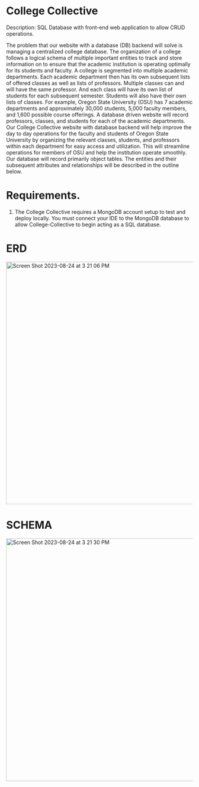 # College Collective
Description: SQL Database with front-end web application to allow CRUD operations. 


The problem that our website with a database (DB) backend will solve is managing a centralized college database. The organization of a college follows a logical schema of multiple important entities to track and store information on to ensure that the academic institution is operating optimally for its students and faculty. A college is segmented into multiple academic departments. Each academic department then has its own subsequent lists of offered classes as well as lists of professors. Multiple classes can and will have the same professor. And each class will have its own list of students for each subsequent semester. Students will also have their own lists of classes. For example, Oregon State University (OSU) has 7 academic departments and approximately 30,000 students, 5,000 faculty members, and 1,600 possible course offerings. A database driven website will record professors, classes, and students for each of the academic departments. Our College Collective website with database backend will help improve the day to day operations for the faculty and students of Oregon State University by organizing the relevant classes, students, and professors within each department for easy access and utilization. This will streamline operations for members of OSU and help the institution operate smoothly. Our database will record primarily object tables. The entities and their subsequent attributes and relationships will be described in the outline below.

# Requirements.

1. The College Collective requires a MongoDB account setup to test and deploy locally. You must connect your IDE to the MongoDB database to allow College-Collective to begin acting as a SQL database. 


# ERD
<img width="653" alt="Screen Shot 2023-08-24 at 3 21 06 PM" src="https://github.com/aaronanderson7/CS340_Portfolio/assets/107898465/5d56b5e3-262c-4d2c-8fc8-90b90ed815bd">

# SCHEMA
<img width="654" alt="Screen Shot 2023-08-24 at 3 21 30 PM" src="https://github.com/aaronanderson7/CS340_Portfolio/assets/107898465/44006385-a457-45cf-aaf2-8c61f4743c71">
